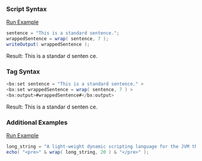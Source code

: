 ### Script Syntax



<a href="https://try.boxlang.io/?code=eJwrTs0rSc1LTlWwVVAKycgsVgCiRIXiksS8lMSiFIViqLSekjVXeVFiQUFqSjBCB0hEA65GR8FcQROkLLMk1b%2B0pKC0REMBXQ9QHgDmUSdM" target="_blank">Run Example</a>

```java
sentence = "This is a standard sentence.";
wrappedSentence = wrap( sentence, 7 );
writeOutput( wrappedSentence );

```

Result: This is a standar d senten ce.

### Tag Syntax




```java
<bx:set sentence = "This is a standard sentence." >
<bx:set wrappedSentence = wrap( sentence, 7 ) >
<bx:output>#wrappedSentence#</bx:output>
```

Result: This is a standar d senten ce.

### Additional Examples

<a href="https://try.boxlang.io/?code=eJxFjksLwjAQhO%2F%2BiiEHacEXXn2AV8GrV0nbNVnYJiFZLf33tnrwNMyDj5EY3KNo5uBwgrlA2HldDzQLujHYnluUNnPSeSM2uJd1hGfMUE%2B43m%2BTWgUF2wiVb5ht4g4dvUli6iko4hOF%2ByQEjfATXEaUmDwX5dYqdRiogU1JZssxlI05LKj1sYI5pkxngyWGCVxB%2Fp9X2O9QT405bn%2Bj%2BrD4AN3XSNI%3D" target="_blank">Run Example</a>

```java
long_string = "A light-weight dynamic scripting language for the JVM that enables the rapid development of simple to highly sophisticated web applications.";
echo( "<pre>" & wrap( long_string, 20 ) & "</pre>" );

```


